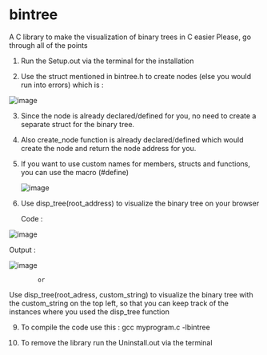 # bintree
A C library to make the visualization of binary trees in C easier
Please, go through all of the points


1) Run the Setup.out via the terminal for the installation

2) Use the struct mentioned in bintree.h to create nodes (else you would run into errors)
   which is :

![image](https://github.com/Hruthik0x/bintree/assets/69683617/548f4986-b44d-41bc-a1d9-a6a93267fae5)


3) Since the node is already declared/defined for you, no need to create a separate struct for the binary tree.

4) Also create_node function is already declared/defined which would create the node and return the node address for you.

5) If you want to use custom names for members, structs and functions, you can use the macro (#define)
   
   ![image](https://github.com/Hruthik0x/bintree/assets/69683617/86509516-4046-4868-af84-3b27455d6b2a)

	
6) Use disp_tree(root_address) to visualize the binary tree on your browser

   Code :
   
![image](https://github.com/Hruthik0x/bintree/assets/69683617/f97ecf55-de99-492e-95ff-e9efd896d733)

   Output :

   ![image](https://github.com/Hruthik0x/bintree/assets/69683617/63cc8cd2-5f1f-468e-a470-b31bec9a2570)

			or
   
   Use disp_tree(root_adress, custom_string) to visualize the binary tree with the custom_string on the top left, 
   so that you can keep track of the instances where you used the disp_tree function
   
9) To compile the code use this :
	gcc myprogram.c -lbintree
	
10) To remove the library run the Uninstall.out via the terminal
	
	

